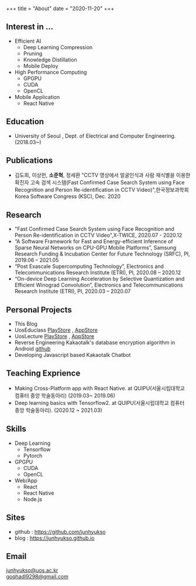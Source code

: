+++
title = "About"
date = "2020-11-20"
+++

## Interest in ...
- Efficient AI
    - Deep Learning Compression
    - Pruning
    - Knowledge Distillation
    - Mobile Deploy
- High Performance Computing
    - GPGPU
    - CUDA
    - OpenCL
- Mobile Application
    - React Native


## Education
- University of Seoul , Dept. of Electrical and Computer Engineering.(2018.03~)

## Publications
- 김도희, 이상헌, **소준혁**, 정세환 "CCTV 영상에서 얼굴인식과 사람 재식별을 이용한 확진자 고속 검색 시스템(Fast Confirmed Case Search System using Face Recognition and Person Re-identification in CCTV Video)",한국정보과학회 Korea Software Congress (KSC), Dec. 2020


## Research
- "Fast Confirmed Case Search System using Face Recognition and Person Re-identification in CCTV Video",X-TWICE, 2020.07 - 2020.12
- “A Software Framework for Fast and Energy-efficient Inference of Sparse Neural Networks on CPU-GPU Mobile Platforms”, Samsung Research Funding & Incubation Center for Future Technology (SRFC), PI, 2019.06 – 2021.05
- “Post Exascale Supercomputing Technology”, Electronics and Telecommunications Research Institute (ETRI), PI, 2020.08 – 2020.12
- “On-device Deep Learning Acceleration by Selective Quantization and Efficient Winograd Convolution”, Electronics and Telecommunications Research Institute (ETRI), PI, 2020.03 – 2020.07

## Personal Projects
- This Blog
- UosEduclass [PlayStore](https://play.google.com/store/apps/details?id=com.supersunkist.educlass&hl=en_US&gl=US) , [AppStore](https://apps.apple.com/us/app/%EC%84%9C%EC%9A%B8%EC%8B%9C%EB%A6%BD%EB%8C%80-%EC%97%90%EB%93%80%ED%81%B4%EB%9E%98%EC%8A%A4/id1501363998)
- UosLecture  [PlayStore](https://play.google.com/store/apps/details?id=com.lecture.uos&hl=ky) , [AppStore](https://apps.apple.com/kr/app/uoslecture/id1494127853)
- Reverse Engineering Kakaotalk's database encryption algorithm in Android [github](https://github.com/junhyukso/rhinoKakaoTalkDBDecrypter)
- Developing Javascript based Kakaotalk Chatbot

## Teaching Exprience
- Making Cross-Platform app with React Native. at QUIPU(서울시립대학교 컴퓨터 중앙 학술동아리) (2019.03~ 2019.06)
- Deep learning basics with Tensorflow2. at QUIPU(서울시립대학교 컴퓨터 중앙 학술동아리). (2020.12 ~ 2021.03)

## Skills
- Deep Learning
    - Tensorflow
    - Pytorch
- GPGPU
    - CUDA
    - OpenCL
- Web/App
    - React
    - React Native
    - Node.js

## Sites
- github : https://github.com/junhyukso
- blog : https://junhyukso.github.io

## Email
junhyukso@uos.ac.kr  
goqhadl9298@gmail.com
